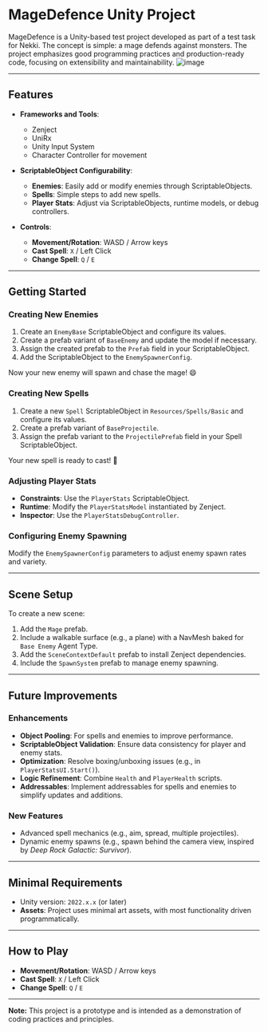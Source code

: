 # MageDefence Unity Project

MageDefence is a Unity-based test project developed as part of a test task for Nekki. The concept is simple: a mage defends against monsters. The project emphasizes good programming practices and production-ready code, focusing on extensibility and maintainability.
![image](https://github.com/user-attachments/assets/c13c3012-7e79-49a5-a358-b12d9b9d4132)

---

## Features

- **Frameworks and Tools**:
  - Zenject
  - UniRx
  - Unity Input System
  - Character Controller for movement

- **ScriptableObject Configurability**:
  - **Enemies**: Easily add or modify enemies through ScriptableObjects.
  - **Spells**: Simple steps to add new spells.
  - **Player Stats**: Adjust via ScriptableObjects, runtime models, or debug controllers.

- **Controls**:
  - **Movement/Rotation**: WASD / Arrow keys
  - **Cast Spell**: `X` / Left Click
  - **Change Spell**: `Q` / `E`

---

## Getting Started

### Creating New Enemies
1. Create an `EnemyBase` ScriptableObject and configure its values.
2. Create a prefab variant of `BaseEnemy` and update the model if necessary.
3. Assign the created prefab to the `Prefab` field in your ScriptableObject.
4. Add the ScriptableObject to the `EnemySpawnerConfig`.

Now your new enemy will spawn and chase the mage! 😄

### Creating New Spells
1. Create a new `Spell` ScriptableObject in `Resources/Spells/Basic` and configure its values.
2. Create a prefab variant of `BaseProjectile`.
3. Assign the prefab variant to the `ProjectilePrefab` field in your Spell ScriptableObject.

Your new spell is ready to cast! 🎉

### Adjusting Player Stats
- **Constraints**: Use the `PlayerStats` ScriptableObject.
- **Runtime**: Modify the `PlayerStatsModel` instantiated by Zenject.
- **Inspector**: Use the `PlayerStatsDebugController`.

### Configuring Enemy Spawning
Modify the `EnemySpawnerConfig` parameters to adjust enemy spawn rates and variety.

---

## Scene Setup
To create a new scene:
1. Add the `Mage` prefab.
2. Include a walkable surface (e.g., a plane) with a NavMesh baked for `Base Enemy` Agent Type.
3. Add the `SceneContextDefault` prefab to install Zenject dependencies.
4. Include the `SpawnSystem` prefab to manage enemy spawning.

---

## Future Improvements

### Enhancements
- **Object Pooling**: For spells and enemies to improve performance.
- **ScriptableObject Validation**: Ensure data consistency for player and enemy stats.
- **Optimization**: Resolve boxing/unboxing issues (e.g., in `PlayerStatsUI.Start()`).
- **Logic Refinement**: Combine `Health` and `PlayerHealth` scripts.
- **Addressables**: Implement addressables for spells and enemies to simplify updates and additions.

### New Features
- Advanced spell mechanics (e.g., aim, spread, multiple projectiles).
- Dynamic enemy spawns (e.g., spawn behind the camera view, inspired by *Deep Rock Galactic: Survivor*).

---

## Minimal Requirements
- Unity version: `2022.x.x` (or later)
- **Assets**: Project uses minimal art assets, with most functionality driven programmatically.

---

## How to Play
- **Movement/Rotation**: WASD / Arrow keys
- **Cast Spell**: `X` / Left Click
- **Change Spell**: `Q` / `E`

---

**Note:** This project is a prototype and is intended as a demonstration of coding practices and principles.
